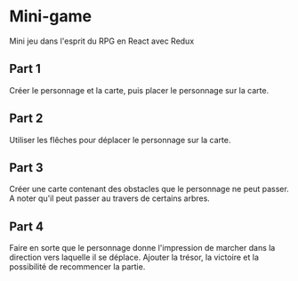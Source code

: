# Mini-game

Mini jeu dans l'esprit du RPG en React avec Redux

## Part 1

Créer le personnage et la carte, puis placer le personnage sur la carte.

## Part 2

Utiliser les flêches pour déplacer le personnage sur la carte.

## Part 3

Créer une carte contenant des obstacles que le personnage ne peut passer. A noter qu'il peut passer au travers de certains arbres.

## Part 4

Faire en sorte que le personnage donne l'impression de marcher dans la direction vers laquelle il se déplace.
Ajouter la trésor, la victoire et la possibilité de recommencer la partie.
